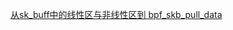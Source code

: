 [从sk_buff中的线性区与非线性区到 bpf_skb_pull_data](https://lizhaolong.blog.csdn.net/article/details/123804024)

